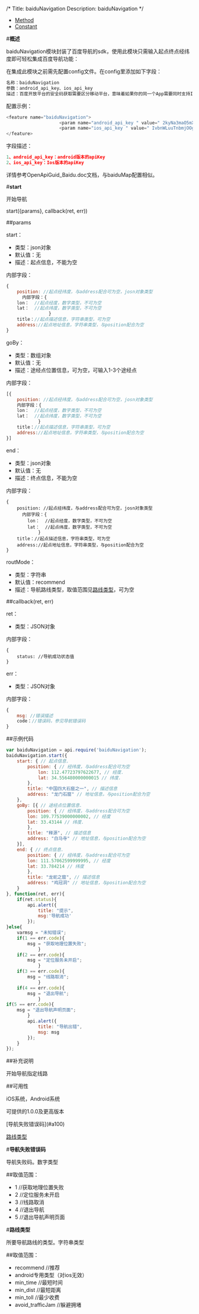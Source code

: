 /*
Title: baiduNavigation
Description: baiduNavigation
*/

<ul id="tab" class="clearfix">
	<li class="active"><a href="#method-content">Method</a></li>
	<li><a href="#const-content">Constant</a></li>
</ul>
<div id="method-content">

<div class="outline">

</div>

#**概述**

baiduNavigation模块封装了百度导航的sdk，使用此模块只需输入起点终点经纬度即可轻松集成百度导航功能：

在集成此模块之前需先配置config文件。在config里添加如下字段：

```js
名称：baiduNavigation
参数：android_api_key、ios_api_key
描述：百度开放平台的安全码获取需要区分移动平台，意味着如果你的同一个App需要同时支持IOS和Android平台，那么，您必须为这两个平台单独申请apiKey，即同一个App申请两个apiKey，并将这两个apiKey同时配置在config文件中。	
```

配置示例：

```js
<feature name="baiduNavigation">
					<param name="android_api_key " value=" 2kyNa3maO5mXcASnUe5EwVoM " />
					<param name="ios_api_key " value=" IvbnWLuuTnbmjOOg17zpbe0O " />
</feature>
```

字段描述：

```js
1、android_api_key：android版本的apiKey
2、ios_api_key：Ios版本的apiKey
```

详情参考OpenApiGuid_Baidu.doc文档，与baiduMap配置相似。


#**start**<div id="a1"></div>

开始导航

start({params}, callback(ret, err))

##params

start：

- 类型：json对象
- 默认值：无
- 描述：起点信息，不能为空

内部字段：

```js
{
    position: //起点经纬度，与address配合可为空，josn对象类型
      内部字段：{
	lon：  //起点经度，数字类型，不可为空
	lat：  //起点纬度，数字类型，不可为空
				}
    title：//起点描述信息，字符串类型，可为空
    address://起点地址信息，字符串类型，与position配合为空
}
```

goBy：

- 类型：数组对象
- 默认值：无
- 描述：途经点位置信息，可为空，可输入1-3个途经点

内部字段：

```js
[{
	position: //起点经纬度，与address配合可为空，josn对象类型
	内部字段：{
	lon：  //起点经度，数字类型，不可为空
	lat：  //起点纬度，数字类型，不可为空
			}
    title：//起点描述信息，字符串类型，可为空
    address://起点地址信息，字符串类型，与position配合为空
}]
```

end：

- 类型：json对象
- 默认值：无
- 描述：终点信息，不能为空

内部字段：

```
{
	position: //起点经纬度，与address配合可为空，josn对象类型
      内部字段：{
		lon：  //起点经度，数字类型，不可为空
		lat：  //起点纬度，数字类型，不可为空
			}
    title：//起点描述信息，字符串类型，可为空
    address://起点地址信息，字符串类型，与position配合为空
}
```

routMode：

- 类型：字符串
- 默认值：recommend
- 描述：导航路线类型，取值范围见[路线类型](!Constant)，可为空

##callback(ret, err)

ret：

- 类型：JSON对象

内部字段：

```
{
	status: //导航成功状态值
}
```

err：

- 类型：JSON对象

内部字段：

```js
{
	msg: //错误描述
	code：//错误码，参见导航错误码
}
```

##示例代码

```js
var baiduNavigation = api.require('baiduNavigation');
baiduNavigation.start({
    start: { // 起点信息.
        position: { // 经纬度，与address配合可为空
			lon: 112.47723797622677, // 经度.
			lat: 34.556480000000015 // 纬度.
        },
        title: "中国四大石窟之一", // 描述信息
        address: "龙门石窟" // 地址信息，与position配合为空
    },
	goBy: [{ // 途经点位置信息.
        position: { // 经纬度，与address配合可为空
		lon: 109.77539000000002, // 经度
		lat: 33.43144 // 纬度.
        },
        title: "释源", // 描述信息
        address: "白马寺" // 地址信息，与position配合为空
    }],
    end: { // 终点信息.
        position: { // 经纬度，与address配合可为空
		lon: 111.57062599999995, // 经度
		lat: 33.784214 // 纬度
        },
        title: "龙蛇之窟", // 描述信息
        address: "鸡冠洞" // 地址信息，与position配合为空
    }
}, function(ret, err){
	if(ret.status){
		api.alert({
            title: "提示",
			msg:'导航成功'
        });
}else{
	varmsg = "未知错误";
	if(1 == err.code){
		msg = "获取地理位置失败";
	        }
	if(2 == err.code){
		msg = "定位服务未开启";
	        }
	if(3 == err.code){
		msg = "线路取消";
	        }
	if(4 == err.code){
		msg = "退出导航";
	        }
if(5 == err.code){
	msg = "退出导航声明页面";
        }
		api.alert({
            title: "导航出错",
			msg: msg
        });
    }
});
```

##补充说明

开始导航指定线路

##可用性

iOS系统，Android系统

可提供的1.0.0及更高版本
</div>

<div id="const-content">
<div class="outline">
[导航失败错误码](#a100)

[路线类型](#a101)
</div>

#**导航失败错误码**<div id="a100"></div>

导航失败码。数字类型

##取值范围：

- 1		//获取地理位置失败
- 2		//定位服务未开启
- 3		//线路取消
- 4		//退出导航
- 5		//退出导航声明页面

#**路线类型**<div id="a101"></div>

所要导航路线的类型。字符串类型

##取值范围：

- recommend            //推荐
- android专用类型（对ios无效）
- min_time		//最短时间
- min_dist		//最短距离
- min_toll		//最少收费
- avoid_trafficJam		//躲避拥堵
